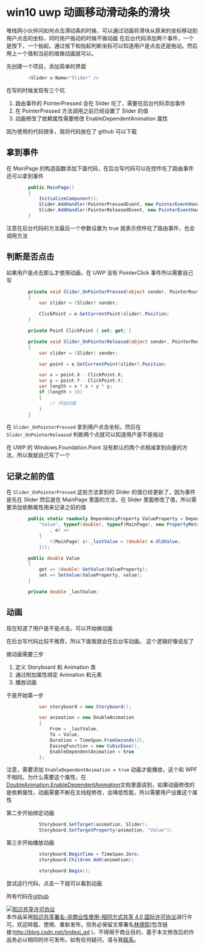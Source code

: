 
# win10 uwp 动画移动滑动条的滑块

堆栈网小伙伴问如何点击滑动条的时候，可以通过动画将滑块从原来的坐标移动到用户点击的坐标，同时用户拖动的时候不做动画
在后台代码添加两个事件，一个是按下，一个抬起，通过按下和抬起判断坐标可以知道用户是点击还是拖动。然后用上一个值和当前的值做动画就可以。

<!--more-->


<!-- CreateTime:2019/3/27 10:51:32 -->

<!-- csdn -->

先创建一个项目，添加简单的界面

```csharp
        <Slider x:Name="Slider" />
```

在写的时候发现有三个坑

1. 路由事件的 PointerPressed 会在 Slider 吃了，需要在后台代码添加事件
1. 在 PointerPressed 方法调用之前已经设置了 Slider 的值
1. 动画修改了依赖属性需要修改 EnableDependentAnimation 属性

因为使用的代码很多，我将代码放在了 github 可以下载

## 拿到事件

在 MainPage 的构造函数添加下面代码，在后台写代码可以在控件吃了路由事件还可以拿到事件

```csharp
        public MainPage()
        {
            InitializeComponent();
            Slider.AddHandler(PointerPressedEvent, new PointerEventHandler(Slider_OnPointerPressed), true);
            Slider.AddHandler(PointerReleasedEvent, new PointerEventHandler(Slider_OnPointerReleased), true);
        }
```

注意在后台代码的方法最后一个参数设置为 true 就表示控件吃了路由事件，也会调用方法

## 判断是否点击

如果用户是点击那么才使用动画，在 UWP 没有 PointerClick 事件所以需要自己写

```csharp
        private void Slider_OnPointerPressed(object sender, PointerRoutedEventArgs e)
        {
            var slider = (Slider) sender;

            ClickPoint = e.GetCurrentPoint(slider).Position;
        }

        private Point ClickPoint { set; get; }

        private void Slider_OnPointerReleased(object sender, PointerRoutedEventArgs e)
        {
            var slider = (Slider) sender;

            var point = e.GetCurrentPoint(slider).Position;

            var x = point.X - ClickPoint.X;
            var y = point.Y - ClickPoint.Y;
            var length = x * x + y * y;
            if (length < 10)
            {
                // 开始动画
            }
        }
```

在 `Slider_OnPointerPressed` 拿到用户点击坐标，然后在 `Slider_OnPointerReleased` 判断两个点就可以知道用户是不是拖动

在 UWP 的 Windows.Foundation.Point 没有默认的两个点相减拿到向量的方法，所以我就自己写了一个

## 记录之前的值

在 `Slider_OnPointerPressed` 这些方法拿到的 Slider 的值已经更新了，因为事件是先在 Slider 然后是在 MainPage 里面的方法，在 Slider 里面修改了值，所以需要添加依赖属性用来记录之前的值

```csharp
        public static readonly DependencyProperty ValueProperty = DependencyProperty.Register(
            "Value", typeof(double), typeof(MainPage), new PropertyMetadata(default(double), (s
                , e) =>
            {
                ((MainPage) s)._lastValue = (double) e.OldValue;
            }));

        public double Value
        {
            get => (double) GetValue(ValueProperty);
            set => SetValue(ValueProperty, value);
        }

        private double _lastValue;
```

## 动画

现在知道了用户是不是点击，可以开始做动画

在后台写代码比较不推荐，所以下面我就会在后台写动画。 这个逻辑好像说反了

做动画需要三步

1. 定义 Storyboard 和 Animation 类
1. 通过附加属性绑定 Animation 和元素
1. 播放动画

于是开始第一步

```csharp
            var storyboard = new Storyboard();

            var animation = new DoubleAnimation
            {
                From = _lastValue,
                To = Value,
                Duration = TimeSpan.FromSeconds(2),
                EasingFunction = new CubicEase(),
                EnableDependentAnimation = true
            };
```

注意，需要添加 `EnableDependentAnimation = true` 动画才能播放，这个和 WPF 不相同。为什么需要这个属性，在[DoubleAnimation.EnableDependentAnimation](https://docs.microsoft.com/en-us/uwp/api/windows.ui.xaml.media.animation.doubleanimation.enabledependentanimation )文档里面说到，如果动画修改的是依赖属性，动画需要不断在主线程修改，会降低性能，所以需要用户设置这个属性

第二步开始绑定动画

```csharp
            Storyboard.SetTarget(animation, Slider);
            Storyboard.SetTargetProperty(animation, "Value");
```

第三步开始播放动画

```csharp
            storyboard.BeginTime = TimeSpan.Zero;
            storyboard.Children.Add(animation);

            storyboard.Begin();
```

尝试运行代码，点击一下就可以看到动画

所有代码在[github](https://github.com/lindexi/lindexi_gd/tree/2e89ef71bba336d06ec238e9c0f4c8d893c83bdf/LajeweekallqeFiwigewee)





<a rel="license" href="http://creativecommons.org/licenses/by-nc-sa/4.0/"><img alt="知识共享许可协议" style="border-width:0" src="https://licensebuttons.net/l/by-nc-sa/4.0/88x31.png" /></a><br />本作品采用<a rel="license" href="http://creativecommons.org/licenses/by-nc-sa/4.0/">知识共享署名-非商业性使用-相同方式共享 4.0 国际许可协议</a>进行许可。欢迎转载、使用、重新发布，但务必保留文章署名[林德熙](http://blog.csdn.net/lindexi_gd)(包含链接:http://blog.csdn.net/lindexi_gd )，不得用于商业目的，基于本文修改后的作品务必以相同的许可发布。如有任何疑问，请与我[联系](mailto:lindexi_gd@163.com)。